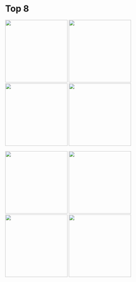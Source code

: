 
# Top 8

<img src="https://avatars1.githubusercontent.com/u/627794?v=4" width="200"> <img src="https://avatars1.githubusercontent.com/u/627794?v=4" width="200"> <img src="https://avatars1.githubusercontent.com/u/627794?v=4" width="200"> <img src="https://avatars1.githubusercontent.com/u/627794?v=4" width="200">

<img src="https://avatars1.githubusercontent.com/u/627794?v=4" width="200"> <img src="https://avatars1.githubusercontent.com/u/627794?v=4" width="200"> <img src="https://avatars1.githubusercontent.com/u/627794?v=4" width="200"> <img src="https://avatars1.githubusercontent.com/u/627794?v=4" width="200">
